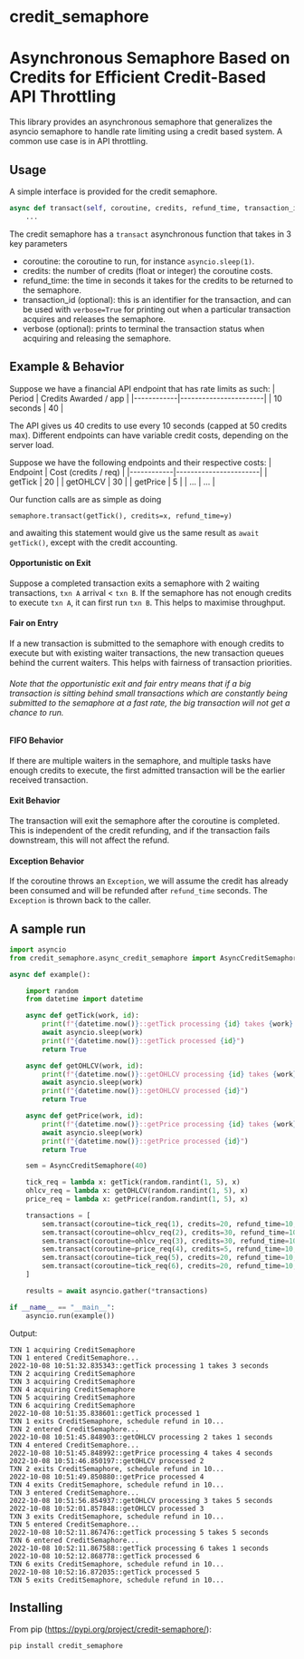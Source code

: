 # credit_semaphore
Asynchronous Semaphore Based on Credits for Efficient Credit-Based API Throttling
========

This library provides an asynchronous semaphore that generalizes the asyncio semaphore to handle rate limiting using a credit based system. A common use case is in API throttling.

Usage
-----
A simple interface is provided for the credit semaphore.

```python
async def transact(self, coroutine, credits, refund_time, transaction_id=None, verbose=False):
    ...
```
The credit semaphore has a `transact` asynchronous function that takes in 3 key parameters

- coroutine: the coroutine to run, for instance `asyncio.sleep(1)`.
- credits: the number of credits (float or integer) the coroutine costs.
- refund_time: the time in seconds it takes for the credits to be returned to the semaphore.
- transaction_id (optional): this is an identifier for the transaction, and can be used with `verbose=True` for printing out when a particular transaction acquires and releases the semaphore.
- verbose (optional): prints to terminal the transaction status when acquiring and releasing the semaphore.

Example & Behavior
----
Suppose we have a financial API endpoint that has rate limits as such:
| Period     | Credits Awarded / app |
|------------|-----------------------|
| 10 seconds | 40                  |

The API gives us 40 credits to use every 10 seconds (capped at 50 credits max).
Different endpoints can have variable credit costs, depending on the server load. 

Suppose we have the following endpoints and their respective costs:
| Endpoint   | Cost (credits / req)  |
|------------|-----------------------|
| getTick    | 20                    |
| getOHLCV   | 30                    |
| getPrice   | 5                     |
| ...        | ...                   |

Our function calls are as simple as doing 

`semaphore.transact(getTick(), credits=x, refund_time=y)`

and awaiting this statement would give us the same result as `await getTick()`, except with the credit accounting.

#### Opportunistic on Exit
Suppose a completed transaction exits a semaphore with 2 waiting transactions, `txn A` arrival < `txn B`. If the semaphore has not enough credits to execute `txn A`, it can first run `txn B`. This helps to maximise throughput.

#### Fair on Entry
If a new transaction is submitted to the semaphore with enough credits to execute but with existing waiter transactions, the new transaction queues behind the current waiters. This helps with fairness of transaction priorities.

###### Note that the opportunistic exit and fair entry means that if a big transaction is sitting behind small transactions which are constantly being submitted to the semaphore at a fast rate, the big transaction will not get a chance to run.

#### FIFO Behavior
If there are multiple waiters in the semaphore, and multiple tasks have enough credits to execute, the first admitted transaction will be the earlier received transaction.

#### Exit Behavior
The transaction will exit the semaphore after the coroutine is completed. This is independent of the credit refunding, and if the transaction fails downstream, this will not affect the refund.

#### Exception Behavior
If the coroutine throws an `Exception`, we will assume the credit has already been consumed and will be refunded after `refund_time` seconds. The `Exception` is thrown back to the caller.

A sample run
-


```python
import asyncio
from credit_semaphore.async_credit_semaphore import AsyncCreditSemaphore

async def example():

    import random
    from datetime import datetime

    async def getTick(work, id):
        print(f"{datetime.now()}::getTick processing {id} takes {work} seconds")
        await asyncio.sleep(work)
        print(f"{datetime.now()}::getTick processed {id}")
        return True

    async def getOHLCV(work, id):
        print(f"{datetime.now()}::getOHLCV processing {id} takes {work} seconds")
        await asyncio.sleep(work)
        print(f"{datetime.now()}::getOHLCV processed {id}")
        return True

    async def getPrice(work, id):
        print(f"{datetime.now()}::getPrice processing {id} takes {work} seconds")
        await asyncio.sleep(work)
        print(f"{datetime.now()}::getPrice processed {id}")
        return True

    sem = AsyncCreditSemaphore(40)

    tick_req = lambda x: getTick(random.randint(1, 5), x)
    ohlcv_req = lambda x: getOHLCV(random.randint(1, 5), x)
    price_req = lambda x: getPrice(random.randint(1, 5), x)

    transactions = [
        sem.transact(coroutine=tick_req(1), credits=20, refund_time=10, transaction_id=1, verbose=True),
        sem.transact(coroutine=ohlcv_req(2), credits=30, refund_time=10, transaction_id=2, verbose=True),
        sem.transact(coroutine=ohlcv_req(3), credits=30, refund_time=10, transaction_id=3, verbose=True),
        sem.transact(coroutine=price_req(4), credits=5, refund_time=10, transaction_id=4, verbose=True),
        sem.transact(coroutine=tick_req(5), credits=20, refund_time=10, transaction_id=5, verbose=True),
        sem.transact(coroutine=tick_req(6), credits=20, refund_time=10, transaction_id=6, verbose=True),
    ]

    results = await asyncio.gather(*transactions)

if __name__ == "__main__":
    asyncio.run(example())
```

Output:
```
TXN 1 acquiring CreditSemaphore
TXN 1 entered CreditSemaphore...
2022-10-08 10:51:32.835343::getTick processing 1 takes 3 seconds
TXN 2 acquiring CreditSemaphore
TXN 3 acquiring CreditSemaphore
TXN 4 acquiring CreditSemaphore
TXN 5 acquiring CreditSemaphore
TXN 6 acquiring CreditSemaphore
2022-10-08 10:51:35.838601::getTick processed 1
TXN 1 exits CreditSemaphore, schedule refund in 10...
TXN 2 entered CreditSemaphore...
2022-10-08 10:51:45.848903::getOHLCV processing 2 takes 1 seconds
TXN 4 entered CreditSemaphore...
2022-10-08 10:51:45.848992::getPrice processing 4 takes 4 seconds
2022-10-08 10:51:46.850197::getOHLCV processed 2
TXN 2 exits CreditSemaphore, schedule refund in 10...
2022-10-08 10:51:49.850880::getPrice processed 4
TXN 4 exits CreditSemaphore, schedule refund in 10...
TXN 3 entered CreditSemaphore...
2022-10-08 10:51:56.854937::getOHLCV processing 3 takes 5 seconds
2022-10-08 10:52:01.857848::getOHLCV processed 3
TXN 3 exits CreditSemaphore, schedule refund in 10...
TXN 5 entered CreditSemaphore...
2022-10-08 10:52:11.867476::getTick processing 5 takes 5 seconds
TXN 6 entered CreditSemaphore...
2022-10-08 10:52:11.867588::getTick processing 6 takes 1 seconds
2022-10-08 10:52:12.868778::getTick processed 6
TXN 6 exits CreditSemaphore, schedule refund in 10...
2022-10-08 10:52:16.872035::getTick processed 5
TXN 5 exits CreditSemaphore, schedule refund in 10...
```


Installing
----------

From pip (https://pypi.org/project/credit-semaphore/):

```sh
pip install credit_semaphore
```